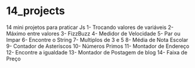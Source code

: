 # 14_projects
14 mini projetos para praticar Js
1- Trocando valores de variáveis
2- Máximo entre valores
3- FizzBuzz
4- Medidor de Velocidade
5- Par ou Impar
6- Encontre o String
7- Multiplos de 3 e 5
8- Média de Nota Escolar
9- Contador de Asteríscos
10- Números Primos
11- Montador de Endereço
12- Encontre a igualdade
13- Montador de Postagem de blog
14- Faixa de Preço
